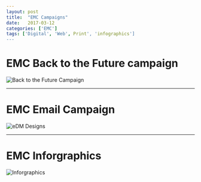 ```yaml
---
layout: post
title:  "EMC Campaigns"
date:   2017-03-12
categories: ['EMC']
tags: ['Digital', 'Web', Print', 'infographics']
---
```


# EMC Back to the Future campaign
![Back to the Future Campaign](https://raw.githubusercontent.com/gbjack/gbjack.github.io/master/assets/images/EMC-BTF-Campaign.png)


---


# EMC Email Campaign
![eDM Designs](https://raw.githubusercontent.com/gbjack/gbjack.github.io/master/assets/images/EMC-eDM.png)


---


# EMC Inforgraphics
![Inforgraphics](https://raw.githubusercontent.com/gbjack/gbjack.github.io/master/assets/images/EMC-infographics.png)
